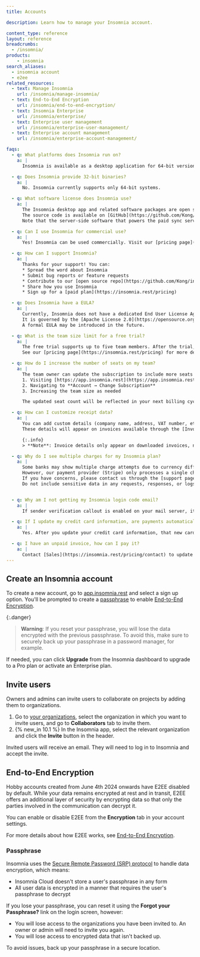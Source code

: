 ```yaml
---
title: Accounts

description: Learn how to manage your Insomnia account.

content_type: reference
layout: reference
breadcrumbs: 
  - /insomnia/
products:
    - insomnia
search_aliases:
  - insomnia account
  - e2ee
related_resources:
  - text: Manage Insomnia
    url: /insomnia/manage-insomnia/
  - text: End-to-End Encryption
    url: /insomnia/end-to-end-encryption/
  - text: Insomnia Enterprise
    url: /insomnia/enterprise/
  - text: Enterprise user management
    url: /insomnia/enterprise-user-management/
  - text: Enterprise account management
    url: /insomnia/enterprise-account-management/

faqs:
  - q: What platforms does Insomnia run on?
    a: |
      Insomnia is available as a desktop application for 64-bit versions of macOS, Windows, and Linux.

  - q: Does Insomnia provide 32-bit binaries?
    a: |
      No. Insomnia currently supports only 64-bit systems.

  - q: What software license does Insomnia use?
    a: |
      The Insomnia desktop app and related software packages are open source under the [Apache License 2.0](https://opensource.org/license/apache-2-0/). 
      The source code is available on [GitHub](https://github.com/Kong/insomnia). 
      Note that the server-side software that powers the paid sync service is closed source.

  - q: Can I use Insomnia for commercial use?
    a: |
      Yes! Insomnia can be used commercially. Visit our [pricing page](https://insomnia.rest/pricing) for available plans.

  - q: How can I support Insomnia?
    a: |
      Thanks for your support! You can:
      * Spread the word about Insomnia
      * Submit bug reports or feature requests
      * Contribute to our [open source repo](https://github.com/Kong/insomnia)
      * Share how you use Insomnia
      * Sign up for a [paid plan](https://insomnia.rest/pricing)

  - q: Does Insomnia have a EULA?
    a: |
      Currently, Insomnia does not have a dedicated End User License Agreement (EULA). 
      It is governed by the [Apache License 2.0](https://opensource.org/license/apache-2-0/), along with our [Terms of Service](https://insomnia.rest/terms) and [Privacy Policy](https://insomnia.rest/privacy). 
      A formal EULA may be introduced in the future.

  - q: What is the team size limit for a free trial?
    a: |
      The free trial supports up to five team members. After the trial, you will be billed based on the number of member seats in your subscription. 
      See our [pricing page](https://insomnia.rest/pricing) for more details.

  - q: How do I increase the number of seats on my team?
    a: |
      The team owner can update the subscription to include more seats by:
      1. Visiting [https://app.insomnia.rest](https://app.insomnia.rest)
      2. Navigating to **Account → Change Subscription**
      3. Increasing the team size as needed

      The updated seat count will be reflected in your next billing cycle.

  - q: How can I customize receipt data?
    a: |
      You can add custom details (company name, address, VAT number, etc.) when [creating or updating your subscription](https://app.insomnia.rest/app/subscribe/). 
      These details will appear on invoices available through the [Invoice History](https://app.insomnia.rest/app/invoices/) page.

      {:.info}
      > **Note**: Invoice details only appear on downloaded invoices, not the emailed versions.

  - q: Why do I see multiple charges for my Insomnia plan?
    a: |
      Some banks may show multiple charge attempts due to currency differences. 
      However, our payment provider (Stripe) only processes a single charge per billing cycle. 
      If you have concerns, please contact us through the [support page](https://insomnia.rest/support).
      Do not include sensitive data in any requests, responses, or logs you share with support unless you send it through a secure channel.


  - q: Why am I not getting my Insomnia login code email?
    a: |
      If sender verification callout is enabled on your mail server, it may be blocking Insomnia emails. To avoid this issue, we recommend disabling sender verification for your mail server.

  - q: If I update my credit card information, are payments automatically processed?
    a: |
      Yes. After you update your credit card information, that new card is now the default payment method associated with your account. On your next scheduled billing day for your subscription, we process your payment automatically. To update your payment information, contact [Sales](https://insomnia.rest/pricing/contact).

  - q: I have an unpaid invoice, how can I pay it?
    a: |
      Contact [Sales](https://insomnia.rest/pricing/contact) to update your credit card information. Once updated, the outstanding balance is immediately charged to your updated payment method and your billing schedule is restarted, with access to your account restored.
---
```


## Create an Insomnia account

To create a new account, go to [app.insomnia.rest](https://app.insomnia.rest/app/authorize) and select a sign up option. You'll be prompted to create a [passphrase](#passphrase) to enable [End-to-End Encryption](/insomnia/end-to-end-encryption/).

{:.danger}
> **Warning**: If you reset your passphrase, you will lose the data encrypted with the previous passphrase. To avoid this, make sure to securely back up your passphrase in a password manager, for example.

If needed, you can click **Upgrade** from the Insomnia dashboard to upgrade to a Pro plan or activate an Enterprise plan.

## Invite users

Owners and admins can invite users to collaborate on projects by adding them to organizations.

1. Go to [your organizations](https://app.insomnia.rest/app/dashboard/organizations), select the organization in which you want to invite users, and go to **Collaborators** tab to invite them.
1. {% new_in 10.1 %} In the Insomnia app, select the relevant organization and click the **Invite** button in the header.

Invited users will receive an email. They will need to log in to Insomnia and accept the invite.

## End-to-End Encryption

Hobby accounts created from June 4th 2024 onwards have E2EE disabled by default. While your data remains encrypted at rest and in transit, E2EE offers an additional layer of security by encrypting data so that only the parties involved in the communication can decrypt it.

You can enable or disable E2EE from the **Encryption** tab in your account settings.

For more details about how E2EE works, see [End-to-End Encryption](/insomnia/end-to-end-encryption/).

### Passphrase

Insomnia uses the [Secure Remote Password (SRP) protocol](https://datatracker.ietf.org/doc/html/rfc2945) to handle data encryption, which means:
* Insomnia Cloud doesn't store a user's passphrase in any form
* All user data is encrypted in a manner that requires the user's passphrase to decrypt

If you lose your passphrase, you can reset it using the **Forgot your Passphrase?** link on the login screen, however:
* You will lose access to the organizations you have been invited to. An owner or admin will need to invite you again.
* You will lose access to encrypted data that isn't backed up.

To avoid issues, back up your passphrase in a secure location.